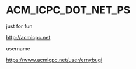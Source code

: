 # ACM_ICPC_DOT_NET_PS

just for fun

<http://acmicpc.net>

username

<https://www.acmicpc.net/user/ernybugi>

